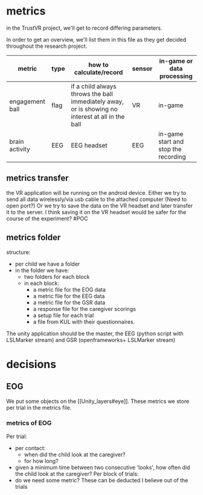 # metrics

in the TrustVR project, we'll get to record differing parameters.

In order to get an overview, we'll list them in this file as they get decided throughout the research project.

|metric|type|how to calculate/record|sensor|in-game or data processing|
|---|---|---|---|---|
|engagement ball|flag|if a child always throws the ball immediately away, or is showing no interest at all in the ball|VR|in-game|
|brain activity| EEG| EEG headset|EEG|in-game start and stop the recording|

## metrics transfer
the VR application will be running on the android device. Either we try to send all data wirelessly/via usb cable to the attached computer (Need to open port?)
Or we try to save the data on the VR headset and later transfer it to the server.
I think saving it on the VR headset would be safer for the course of the experiment?
#POC

## metrics folder

structure:
- per child we have a folder
- in the folder we have:
	- two folders for each block
	- in each block:
		- a metric file for the EOG data
		- a metric file for the EEG data
		- a metric file for the GSR data
		- a response file for the caregiver scorings
		- a setup file for each trial
		- a file from KUL with their questionnaires.

The unity application should be the master, the EEG (python script with LSLMarker stream) and GSR (openframeworks+ LSLMarker stream)


# decisions

## EOG
We put some objects on the [[Unity_layers#eye]]. These metrics we store per trial in the metrics file.

### metrics of EOG
Per trial:
- per contact:
	- when did the child look at the caregiver?
	- for how long?
- given a minimum time between two consecutive 'looks', how often did the child look at the caregiver?
Per block of trials:
- do we need some metric? These can be deducted I believe out of the trials
